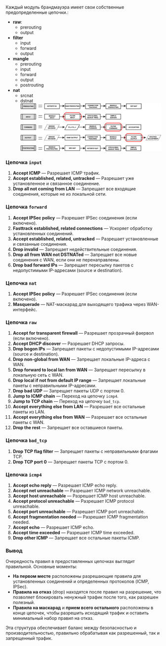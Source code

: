 Каждый модуль брандмауэра имеет свои собственные предопределенные цепочки.:
- **raw**:
    - prerouting
    - output
- **filter**
    - input
    - forward
    - output
- **mangle**
    - prerouting
    - input
    - forward
    - output
    - postrouting
- **nat**
    - srcnat
    - dstnat
![](files/Pfd1.png)


### Цепочка `input`

1. **Accept ICMP** — Разрешает ICMP трафик.
2. **Accept established, related, untracked** — Разрешает уже установленное и связанное соединение.
3. **Drop all not coming from LAN** — Запрещает все входящие соединения, которые не из локальной сети.

### Цепочка `forward`

1. **Accept IPSec policy** — Разрешает IPSec соединения (если включено).
2. **Fasttrack established, related connections** — Ускоряет обработку установленных соединений.
3. **Accept established, related, untracked** — Разрешает установленные и связанные соединения.
4. **Drop invalid** — Запрещает недействительные соединения.
5. **Drop all from WAN not DSTNATed** — Запрещает все новые соединения с WAN, если они не перенаправлены.
6. **Drop bad forward IPs** — Запрещает пересылку пакетов с недопустимыми IP-адресами (source и destination).

### Цепочка `nat`

1. **Accept IPSec policy** — Разрешает IPSec соединения (если включено).
2. **Masquerade** — NAT-маскарад для выходящего трафика через WAN-интерфейс.

### Цепочка `raw`

1. **Accept for transparent firewall** — Разрешает прозрачный фаервол (если включено).
2. **Accept DHCP discover** — Разрешает DHCP запросы.
3. **Drop bogon IPs** — Запрещает пакеты с недопустимыми IP-адресами (source и destination).
4. **Drop non-global from WAN** — Запрещает локальные IP-адреса с WAN.
5. **Drop forward to local lan from WAN** — Запрещает пересылку в локальную сеть с WAN.
6. **Drop local if not from default IP range** — Запрещает локальные пакеты с неправильными IP-адресами.
7. **Drop bad UDP** — Запрещает пакеты UDP с портом 0.
8. **Jump to ICMP chain** — Переход на цепочку `icmp4`.
9. **Jump to TCP chain** — Переход на цепочку `bad_tcp`.
10. **Accept everything else from LAN** — Разрешает все остальные пакеты из LAN.
11. **Accept everything else from WAN** — Разрешает все остальные пакеты с WAN.
12. **Drop the rest** — Запрещает все оставшиеся пакеты.

### Цепочка `bad_tcp`

1. **Drop TCP flag filter** — Запрещает пакеты с неправильными флагами TCP.
2. **Drop TCP port 0** — Запрещает пакеты TCP с портом 0.

### Цепочка `icmp4`

1. **Accept echo reply** — Разрешает ICMP echo reply.
2. **Accept net unreachable** — Разрешает ICMP network unreachable.
3. **Accept host unreachable** — Разрешает ICMP host unreachable.
4. **Accept protocol unreachable** — Разрешает ICMP protocol unreachable.
5. **Accept port unreachable** — Разрешает ICMP port unreachable.
6. **Accept fragmentation needed** — Разрешает ICMP fragmentation needed.
7. **Accept echo** — Разрешает ICMP echo.
8. **Accept time exceeded** — Разрешает ICMP time exceeded.
9. **Drop other ICMP** — Запрещает все остальные пакеты ICMP.

### Вывод

Очередность правил в предоставленных цепочках выглядит правильной. Основные моменты:

- **На первом месте** расположены разрешающие правила для установленных соединений и определенных протоколов (ICMP, IPSec).
- **Правила на отказ** (drop) находятся после правил на разрешение, что позволяет блокировать ненужный трафик после того, как разрешен полезный.
- **Правила на маскарад** и **прием всего остального** расположены в конце цепочек, чтобы разрешить исходящий трафик и оставить минимальный набор правил на отказ.

Эта структура обеспечивает баланс между безопасностью и производительностью, правильно обрабатывая как разрешенный, так и запрещенный трафик.